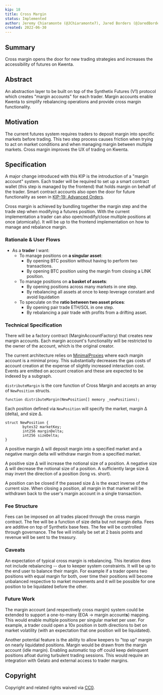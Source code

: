 ```yaml
---
kip: 18
title: Cross Margin
status: Implemented
author: Jeremy Chiaramonte (@JChiaramonte7), Jared Borders (@JaredBorders)
created: 2022-06-30
---
```


## Summary

Cross margin opens the door for new trading strategies and increases the accessibility of futures on Kwenta.

## Abstract

An abstraction layer to be built on top of the Synthetix Futures (V1) protocol which creates "margin accounts" for each trader. Margin accounts enable Kwenta to simplify rebalancing operations and provide cross margin functionality.

## Motivation

The current futures system requires traders to deposit margin into specific markets before trading. This two step process causes friction when trying to act on market conditions and when managing margin between multiple markets. Cross margin improves the UX of trading on Kwenta.

## Specification

A major change introduced with this KIP is the introduction of a "margin account" system. Each trader will be required to set up a smart contract wallet (this step is managed by the frontend) that holds margin on behalf of the trader. Smart contract accounts also open the door for future functionality as seen in [KIP-19: Advanced Orders](./kip-19.md).

Cross margin is achieved by bundling together the margin step and the trade step when modifying a futures position. With the current implementation a trader can also open/modify/close multiple positions at once (atomically). It will be up to the frontend implementation on how to manage and rebalance margin. 

### Rationale & User Flows

- As a **trader** I want:
    - To manage positions on **a singular asset**:
        - By opening BTC position without having to perform two transactions.
        - By opening BTC position using the margin from closing a LINK position.
    - To manage positions on **a basket of assets**:
        - By opening positions across many markets in one step.
        - By rebalancing all assets at once to keep leverage constant and avoid liquidation
    - To speculate on the **ratio between two asset prices**:
        - By opening pair trade ETH/SOL in one step.
        - By rebalancing a pair trade with profits from a drifting asset.

### Technical Specification

There will be a factory contract (MarginAccountFactory) that creates new margin accounts. Each margin account's functionality will be restricted to the owner of the account, which is the original creator.

The current architecture relies on [MinimalProxies](https://eips.ethereum.org/EIPS/eip-1167) where each margin account is a minimal proxy. This substantially decreases the gas costs of account creation at the expense of slightly increased interaction cost. Events are emitted on account creation and these are expected to be indexed by a subgraph. 

`distributeMargin` is the core function of Cross Margin and accepts an array of `NewPosition` structs. 

```solidity
function distributeMargin(NewPosition[] memory _newPositions);
``` 

Each position defined via `NewPosition` will specify the market, margin Δ (delta), and size Δ.

```solidity
struct NewPosition {
        bytes32 marketKey;
        int256 marginDelta;
        int256 sizeDelta;
}
```

A positive margin Δ will deposit margin into a specified market and a negative margin delta will withdraw margin from a specified market. 

A positive size Δ will increase the notional size of a position. A negative size Δ will decrease the notional size of a position. A sufficiently large size Δ may invert the direction of a position (long vs. short).

A position can be closed if the passed size Δ is the exact inverse of the current size. When closing a position, all margin in that market will be withdrawn back to the user's margin account in a single transaction.

### Fee Structure

Fees can be imposed on all trades placed through the cross margin contract. The fee will be a function of size delta but not margin delta. Fees are additive on top of Synthetix base fees. The fee will be controlled through governance. The fee will initially be set at 2 basis points and revenue will be sent to the treasury.

### Caveats

An expectation of typical cross margin is rebalancing. This iteration does not include rebalancing -- due to keeper system constraints. It will be up to the end user to balance their margin. For example if a trader opens two positions with equal margin for both, over time their positions will become unbalanced respective to market movements and it will be possible for one position to be liquidated before the other.

### Future Work

The margin account (and respectively cross margin) system could be extended to support a one-to-many (EOA -> margin account**s**) mapping. This would enable multiple positions per singular market per user. For example, a trader could open a 10x position in both directions to bet on market volatility (with an expectation that one position will be liquidated).

Another potential feature is the ability to allow keepers to "top up" margin on nearly liquidated positions. Margin would be drawn from the margin account (idle margin). Enabling automatic top off could keep delinquent positions afloat during turbulent trading sessions. This would require an integration with Gelato and external access to trader margins.

## Copyright

Copyright and related rights waived via [CC0](https://creativecommons.org/publicdomain/zero/1.0/).
